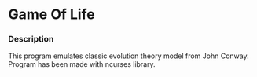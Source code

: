 # Game Of Life

### Description

This program emulates classic evolution theory model from John Conway. Program has been made with ncurses library.